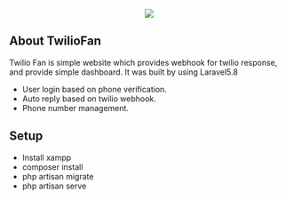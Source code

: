 <p align="center"><img src="https://laravel.com/assets/img/components/logo-laravel.svg"></p>

## About TwilioFan

Twilio Fan is simple website which provides webhook for twilio response, and provide simple dashboard. It was built by using Laravel5.8

- User login based on phone verification.
- Auto reply based on twilio webhook.
- Phone number management.

## Setup
- Install xampp
- composer install
- php artisan migrate
- php artisan serve

